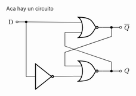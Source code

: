 Aca hay un circuito

<?xml version="1.0" encoding="UTF-8"?>
<svg xmlns="http://www.w3.org/2000/svg" xmlns:xlink="http://www.w3.org/1999/xlink" width="251.998pt" height="147.522pt" viewBox="0 0 251.998 147.522" version="1.1">
<defs>
<g>
<symbol overflow="visible" id="glyph0-0">
<path style="stroke:none;" d=""/>
</symbol>
<symbol overflow="visible" id="glyph0-1">
<path style="stroke:none;" d="M 0.453125 -8.84375 L 0.453125 -8.453125 L 0.765625 -8.453125 C 1.765625 -8.453125 1.78125 -8.296875 1.78125 -7.84375 L 1.78125 -1.015625 C 1.78125 -0.546875 1.765625 -0.40625 0.765625 -0.40625 L 0.453125 -0.40625 L 0.453125 0 L 5.1875 0 C 7.375 0 9.15625 -1.921875 9.15625 -4.359375 C 9.15625 -6.8125 7.40625 -8.84375 5.1875 -8.84375 Z M 3.53125 -0.40625 C 2.921875 -0.40625 2.90625 -0.5 2.90625 -0.921875 L 2.90625 -7.921875 C 2.90625 -8.359375 2.921875 -8.453125 3.53125 -8.453125 L 4.828125 -8.453125 C 5.640625 -8.453125 6.53125 -8.15625 7.1875 -7.234375 C 7.75 -6.46875 7.859375 -5.359375 7.859375 -4.359375 C 7.859375 -2.921875 7.609375 -2.140625 7.15625 -1.5 C 6.890625 -1.15625 6.15625 -0.40625 4.84375 -0.40625 Z M 3.53125 -0.40625 "/>
</symbol>
<symbol overflow="visible" id="glyph1-0">
<path style="stroke:none;" d=""/>
</symbol>
<symbol overflow="visible" id="glyph1-1">
<path style="stroke:none;" d="M 5.671875 -0.078125 C 7.6875 -0.84375 9.578125 -3.140625 9.578125 -5.640625 C 9.578125 -7.734375 8.21875 -9.125 6.28125 -9.125 C 3.484375 -9.125 0.640625 -6.1875 0.640625 -3.171875 C 0.640625 -1.015625 2.078125 0.28125 3.953125 0.28125 C 4.28125 0.28125 4.71875 0.234375 5.21875 0.09375 C 5.171875 0.890625 5.171875 0.921875 5.171875 1.09375 C 5.171875 1.5 5.171875 2.515625 6.25 2.515625 C 7.78125 2.515625 8.40625 0.140625 8.40625 0 C 8.40625 -0.09375 8.3125 -0.125 8.265625 -0.125 C 8.15625 -0.125 8.140625 -0.0625 8.109375 0.015625 C 7.796875 0.9375 7.046875 1.25 6.59375 1.25 C 6 1.25 5.796875 0.90625 5.671875 -0.078125 Z M 3.21875 -0.1875 C 2.21875 -0.578125 1.78125 -1.59375 1.78125 -2.765625 C 1.78125 -3.65625 2.109375 -5.484375 3.09375 -6.890625 C 4.046875 -8.21875 5.265625 -8.8125 6.203125 -8.8125 C 7.5 -8.8125 8.453125 -7.796875 8.453125 -6.0625 C 8.453125 -4.765625 7.78125 -1.734375 5.609375 -0.515625 C 5.546875 -0.96875 5.421875 -1.921875 4.46875 -1.921875 C 3.78125 -1.921875 3.140625 -1.265625 3.140625 -0.59375 C 3.140625 -0.34375 3.21875 -0.1875 3.21875 -0.1875 Z M 4.03125 -0.03125 C 3.84375 -0.03125 3.4375 -0.03125 3.4375 -0.59375 C 3.4375 -1.109375 3.921875 -1.625 4.46875 -1.625 C 5.015625 -1.625 5.265625 -1.328125 5.265625 -0.53125 C 5.265625 -0.34375 5.25 -0.328125 5.109375 -0.265625 C 4.78125 -0.125 4.390625 -0.03125 4.03125 -0.03125 Z M 4.03125 -0.03125 "/>
</symbol>
</g>
<clipPath id="clip1">
  <path d="M 36 72 L 114 72 L 114 147.523438 L 36 147.523438 Z M 36 72 "/>
</clipPath>
<clipPath id="clip2">
  <path d="M 122 66 L 208 66 L 208 147.523438 L 122 147.523438 Z M 122 66 "/>
</clipPath>
</defs>
<g id="surface1">
<g clip-path="url(#clip1)" clip-rule="nonzero">
<path style="fill:none;stroke-width:1.59404;stroke-linecap:butt;stroke-linejoin:miter;stroke:rgb(0%,0%,0%);stroke-opacity:1;stroke-miterlimit:10;" d="M 51.037656 0.0003125 L 18.795469 25.797188 L 18.795469 -25.796562 L 51.037656 0.0003125 " transform="matrix(1,0,0,-1,40.06,120.93)"/>
</g>
<path style="fill:none;stroke-width:1.59404;stroke-linecap:butt;stroke-linejoin:miter;stroke:rgb(0%,0%,0%);stroke-opacity:1;stroke-miterlimit:10;" d="M 54.90875 0.0003125 C 54.90875 1.066719 54.041562 1.933906 52.97125 1.933906 C 51.904844 1.933906 51.037656 1.066719 51.037656 0.0003125 C 51.037656 -1.07 51.904844 -1.933281 52.97125 -1.933281 C 54.041562 -1.933281 54.90875 -1.07 54.90875 0.0003125 Z M 54.90875 0.0003125 " transform="matrix(1,0,0,-1,40.06,120.93)"/>
<path style="fill:none;stroke-width:0.79701;stroke-linecap:butt;stroke-linejoin:miter;stroke:rgb(0%,0%,0%);stroke-opacity:1;stroke-miterlimit:10;" d="M 11.057187 0.0003125 L 18.795469 0.0003125 M 62.647031 0.0003125 L 54.90875 0.0003125 " transform="matrix(1,0,0,-1,40.06,120.93)"/>
<path style="fill:none;stroke-width:0.79701;stroke-linecap:butt;stroke-linejoin:miter;stroke:rgb(0%,0%,0%);stroke-opacity:1;stroke-miterlimit:10;" d="M 96.326719 109.816719 L 111.838437 109.816719 M 96.326719 89.18 L 111.838437 89.18 M 153.080625 99.496406 L 144.565 99.496406 " transform="matrix(1,0,0,-1,40.06,120.93)"/>
<path style="fill:none;stroke-width:1.59404;stroke-linecap:butt;stroke-linejoin:miter;stroke:rgb(0%,0%,0%);stroke-opacity:1;stroke-miterlimit:10;" d="M 104.842344 120.133125 C 111.557187 115.984688 115.018125 103.383125 112.572812 91.988594 C 111.264219 85.890938 108.436094 81.082344 104.842344 78.863594 C 133.217344 78.859688 133.217344 89.18 140.311094 99.496406 C 133.217344 109.816719 133.217344 120.133125 104.842344 120.133125 Z M 144.565 99.496406 C 144.565 100.672188 143.611875 101.625313 142.436094 101.625313 C 141.264219 101.625313 140.311094 100.672188 140.311094 99.496406 C 140.311094 98.320625 141.264219 97.3675 142.436094 97.3675 C 143.611875 97.3675 144.565 98.320625 144.565 99.496406 Z M 144.565 99.496406 " transform="matrix(1,0,0,-1,40.06,120.93)"/>
<path style="fill:none;stroke-width:0.79701;stroke-linecap:butt;stroke-linejoin:miter;stroke:rgb(0%,0%,0%);stroke-opacity:1;stroke-miterlimit:10;" d="M 96.326719 21.375313 L 111.838437 21.375313 M 96.326719 0.738594 L 111.838437 0.738594 M 153.080625 11.055 L 144.565 11.055 " transform="matrix(1,0,0,-1,40.06,120.93)"/>
<g clip-path="url(#clip2)" clip-rule="nonzero">
<path style="fill:none;stroke-width:1.59404;stroke-linecap:butt;stroke-linejoin:miter;stroke:rgb(0%,0%,0%);stroke-opacity:1;stroke-miterlimit:10;" d="M 104.842344 31.691719 C 111.557187 27.543281 115.018125 14.941719 112.572812 3.547188 C 111.264219 -2.554375 108.436094 -7.359062 104.842344 -9.577812 C 133.217344 -9.581719 133.217344 0.738594 140.311094 11.055 C 133.217344 21.375313 133.217344 31.691719 104.842344 31.691719 Z M 144.565 11.055 C 144.565 12.230781 143.611875 13.183906 142.436094 13.183906 C 141.264219 13.183906 140.311094 12.230781 140.311094 11.055 C 140.311094 9.879219 141.264219 8.926094 142.436094 8.926094 C 143.611875 8.926094 144.565 9.879219 144.565 11.055 Z M 144.565 11.055 " transform="matrix(1,0,0,-1,40.06,120.93)"/>
</g>
<path style="fill:none;stroke-width:0.79701;stroke-linecap:butt;stroke-linejoin:miter;stroke:rgb(0%,0%,0%);stroke-opacity:1;stroke-miterlimit:10;" d="M -18.427188 110.551094 L -9.21625 110.594063 M -9.21625 110.594063 L -0.00140625 110.551094 L -0.00140625 0.0003125 L 11.057187 0.0003125 " transform="matrix(1,0,0,-1,40.06,120.93)"/>
<g style="fill:rgb(0%,0%,0%);fill-opacity:1;">
  <use xlink:href="#glyph0-1" x="4.317" y="14.803"/>
</g>
<path style="fill-rule:nonzero;fill:rgb(100%,100%,100%);fill-opacity:1;stroke-width:0.79701;stroke-linecap:butt;stroke-linejoin:miter;stroke:rgb(0%,0%,0%);stroke-opacity:1;stroke-miterlimit:10;" d="M -16.360781 110.551094 C -16.360781 111.691719 -17.286563 112.6175 -18.427188 112.6175 C -19.563906 112.6175 -20.489688 111.691719 -20.489688 110.551094 C -20.489688 109.414375 -19.563906 108.488594 -18.427188 108.488594 C -17.286563 108.488594 -16.360781 109.414375 -16.360781 110.551094 Z M -16.360781 110.551094 " transform="matrix(1,0,0,-1,40.06,120.93)"/>
<path style="fill-rule:nonzero;fill:rgb(0%,0%,0%);fill-opacity:1;stroke-width:0.79701;stroke-linecap:butt;stroke-linejoin:miter;stroke:rgb(0%,0%,0%);stroke-opacity:1;stroke-miterlimit:10;" d="M 2.065 110.551094 C 2.065 111.691719 1.139219 112.6175 -0.00140625 112.6175 C -1.138125 112.6175 -2.063906 111.691719 -2.063906 110.551094 C -2.063906 109.414375 -1.138125 108.488594 -0.00140625 108.488594 C 1.139219 108.488594 2.065 109.414375 2.065 110.551094 Z M 2.065 110.551094 " transform="matrix(1,0,0,-1,40.06,120.93)"/>
<path style="fill:none;stroke-width:0.79701;stroke-linecap:butt;stroke-linejoin:miter;stroke:rgb(0%,0%,0%);stroke-opacity:1;stroke-miterlimit:10;" d="M 62.65875 0.0003125 L 96.34625 0.738594 " transform="matrix(1,0,0,-1,40.06,120.93)"/>
<path style="fill:none;stroke-width:0.79701;stroke-linecap:butt;stroke-linejoin:miter;stroke:rgb(0%,0%,0%);stroke-opacity:1;stroke-miterlimit:10;" d="M -0.00140625 110.551094 L 96.34625 109.83625 " transform="matrix(1,0,0,-1,40.06,120.93)"/>
<path style="fill:none;stroke-width:0.79701;stroke-linecap:butt;stroke-linejoin:miter;stroke:rgb(0%,0%,0%);stroke-opacity:1;stroke-miterlimit:10;" d="M 153.107969 99.515938 L 171.600156 99.555 M 171.600156 99.555 L 189.959531 99.515938 " transform="matrix(1,0,0,-1,40.06,120.93)"/>
<path style="fill-rule:nonzero;fill:rgb(100%,100%,100%);fill-opacity:1;stroke-width:0.79701;stroke-linecap:butt;stroke-linejoin:miter;stroke:rgb(0%,0%,0%);stroke-opacity:1;stroke-miterlimit:10;" d="M 192.022031 99.515938 C 192.022031 100.656563 191.100156 101.578438 189.959531 101.578438 C 188.818906 101.578438 187.897031 100.656563 187.897031 99.515938 C 187.897031 98.375313 188.818906 97.453438 189.959531 97.453438 C 191.100156 97.453438 192.022031 98.375313 192.022031 99.515938 Z M 192.022031 99.515938 " transform="matrix(1,0,0,-1,40.06,120.93)"/>
<path style="fill:none;stroke-width:0.398;stroke-linecap:butt;stroke-linejoin:miter;stroke:rgb(0%,0%,0%);stroke-opacity:1;stroke-miterlimit:10;" d="M -0.000456731 0.001125 L 7.875144 0.001125 " transform="matrix(1.3,0,0,-1.3,237.442,15.2124)"/>
<g style="fill:rgb(0%,0%,0%);fill-opacity:1;">
  <use xlink:href="#glyph1-1" x="237.442" y="25.875"/>
</g>
<path style="fill:none;stroke-width:0.79701;stroke-linecap:butt;stroke-linejoin:miter;stroke:rgb(0%,0%,0%);stroke-opacity:1;stroke-miterlimit:10;" d="M 153.107969 11.058906 L 171.600156 11.062813 M 171.600156 11.062813 L 189.959531 11.058906 " transform="matrix(1,0,0,-1,40.06,120.93)"/>
<path style="fill-rule:nonzero;fill:rgb(100%,100%,100%);fill-opacity:1;stroke-width:0.79701;stroke-linecap:butt;stroke-linejoin:miter;stroke:rgb(0%,0%,0%);stroke-opacity:1;stroke-miterlimit:10;" d="M 192.022031 11.058906 C 192.022031 12.195625 191.100156 13.121406 189.959531 13.121406 C 188.818906 13.121406 187.897031 12.195625 187.897031 11.058906 C 187.897031 9.918281 188.818906 8.9925 189.959531 8.9925 C 191.100156 8.9925 192.022031 9.918281 192.022031 11.058906 Z M 192.022031 11.058906 " transform="matrix(1,0,0,-1,40.06,120.93)"/>
<g style="fill:rgb(0%,0%,0%);fill-opacity:1;">
  <use xlink:href="#glyph1-1" x="237.442" y="113.038"/>
</g>
<path style="fill:none;stroke-width:0.79701;stroke-linecap:butt;stroke-linejoin:miter;stroke:rgb(0%,0%,0%);stroke-opacity:1;stroke-miterlimit:10;" d="M 96.34625 89.195625 L 77.920469 89.195625 L 77.920469 61.558906 L 171.53375 29.484688 L 171.600156 20.277656 M 171.600156 20.277656 L 171.53375 11.058906 " transform="matrix(1,0,0,-1,40.06,120.93)"/>
<path style="fill-rule:nonzero;fill:rgb(0%,0%,0%);fill-opacity:1;stroke-width:0.79701;stroke-linecap:butt;stroke-linejoin:miter;stroke:rgb(0%,0%,0%);stroke-opacity:1;stroke-miterlimit:10;" d="M 173.59625 11.058906 C 173.59625 12.195625 172.674375 13.121406 171.53375 13.121406 C 170.393125 13.121406 169.47125 12.195625 169.47125 11.058906 C 169.47125 9.918281 170.393125 8.9925 171.53375 8.9925 C 172.674375 8.9925 173.59625 9.918281 173.59625 11.058906 Z M 173.59625 11.058906 " transform="matrix(1,0,0,-1,40.06,120.93)"/>
<path style="fill:none;stroke-width:0.79701;stroke-linecap:butt;stroke-linejoin:miter;stroke:rgb(0%,0%,0%);stroke-opacity:1;stroke-miterlimit:10;" d="M 96.34625 21.379219 L 77.920469 21.379219 L 77.920469 49.015938 L 171.53375 81.090156 L 171.600156 90.340156 M 171.600156 90.340156 L 171.53375 99.515938 " transform="matrix(1,0,0,-1,40.06,120.93)"/>
<path style="fill-rule:nonzero;fill:rgb(0%,0%,0%);fill-opacity:1;stroke-width:0.79701;stroke-linecap:butt;stroke-linejoin:miter;stroke:rgb(0%,0%,0%);stroke-opacity:1;stroke-miterlimit:10;" d="M 173.59625 99.515938 C 173.59625 100.656563 172.674375 101.578438 171.53375 101.578438 C 170.393125 101.578438 169.47125 100.656563 169.47125 99.515938 C 169.47125 98.375313 170.393125 97.453438 171.53375 97.453438 C 172.674375 97.453438 173.59625 98.375313 173.59625 99.515938 Z M 173.59625 99.515938 " transform="matrix(1,0,0,-1,40.06,120.93)"/>
</g>
</svg>

